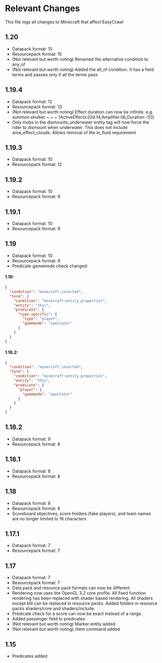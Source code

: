 # Relevant Changes
This file logs all changes to Minecraft that affect EasyCrawl

## 1.20
- Datapack format: 15
- Resourcepack format: 15
- (Not relevant but worth noting) Renamed the alternative condition to any_of
- (Not relevant but worth noting) Added the all_of condition. It has a field terms and passes only if all the terms pass



## 1.19.4
- Datapack format: 12
- Resourcepack format: 13
- (Not relevant but worth noting) Effect duration can now be infinite. e.g. summon shulker ~ ~ ~ {ActiveEffects:[{Id:14,Amplifier:0b,Duration:-1}]}
- Only mobs in the dismounts_underwater entity tag will now force the rider to dismount when underwater. This does not include area_effect_clouds. Allows removal of the in_fluid requirement



## 1.19.3
- Datapack format: 10
- Resourcepack format: 12

## 1.19.2
- Datapack format: 10
- Resourcepack format: 9

## 1.19.1
- Datapack format: 10
- Resourcepack format: 9



## 1.19
- Datapack format: 10
- Resourcepack format: 9
- Predicate gamemode check changed:

#### 1.19:
```json
{
  "condition": "minecraft:inverted",
  "term": {
    "condition": "minecraft:entity_properties",
    "entity": "this",
    "predicate": {
      "type_specific": {
        "type": "player",
        "gamemode": "spectator"
      }
    }
  }
}
```

#### 1.18.2:
```json
{
  "condition": "minecraft:inverted",
  "term": {
    "condition": "minecraft:entity_properties",
    "entity": "this",
    "predicate": {
      "player": {
        "gamemode": "spectator"
      }
    }
  }
}
```


## 1.18.2
- Datapack format: 9
- Resourcepack format: 8

## 1.18.1
- Datapack format: 8
- Resourcepack format: 8



## 1.18
- Datapack format: 8
- Resourcepack format: 8
- Scoreboard objectives, score holders (fake players), and team names are no longer limited to 16 characters



## 1.17.1
- Datapack format: 7
- Resourcepack format: 7



## 1.17
- Datapack format: 7
- Resourcepack format: 7
- Data pack and resource pack formats can now be different
- Rendering now uses the OpenGL 3.2 core profile. All fixed function rendering has been replaced with shader based rendering. All shaders except blit can be replaced in resource packs. Added folders in resource packs shaders/core and shaders/include.
- Predicate check for a score can now be exact instead of a range.
- Added passenger field to predicates
- (Not relevant but worth noting) Marker entity added
- (Not relevant but worth noting) /item command added



## 1.15
- Predicates added